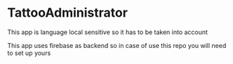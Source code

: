 # TattooAdministrator

This app is language local sensitive so it has to be taken into account

This app uses firebase as backend so in case of use this repo you will need to set up yours

